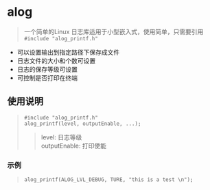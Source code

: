 # alog
>一个简单的Linux 日志库适用于小型嵌入式，使用简单，只需要引用`#include "alog_printf.h"`
* 可以设置输出到指定路径下保存成文件
* 日志文件的大小和个数可设置
* 日志的保存等级可设置
* 可控制是否打印在终端
## 使用说明
>`#include "alog_printf.h"`  
>`alog_printf(level, outputEnable, ...);`  
>
>>level: 日志等级  
>>outputEnable: 打印使能
 
### 示例
>`alog_printf(ALOG_LVL_DEBUG, TURE, "this is a test \n");`
